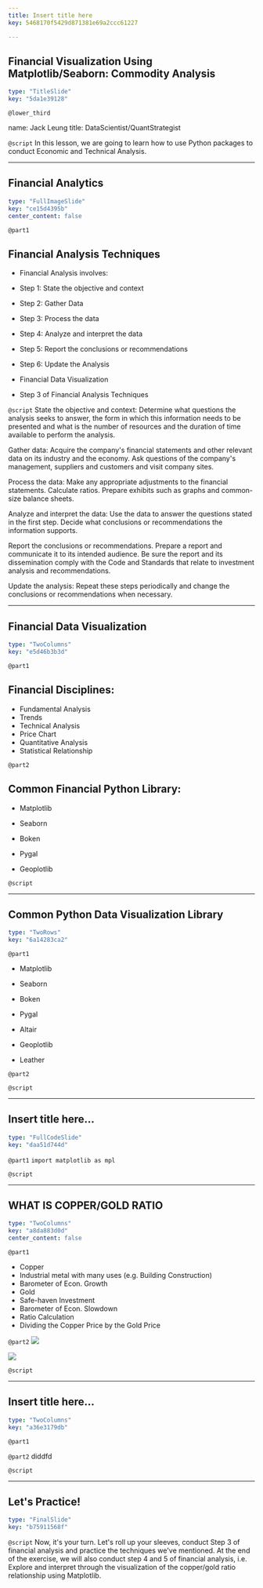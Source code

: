 ```yaml
---
title: Insert title here
key: 5468170f5429d871381e69a2ccc61227

---
```

## Financial Visualization Using Matplotlib/Seaborn: Commodity Analysis

```yaml
type: "TitleSlide"
key: "5da1e39128"
```

`@lower_third`

name: Jack Leung
title: DataScientist/QuantStrategist


`@script`
In this lesson, we are going to learn how to use Python packages to conduct Economic and Technical Analysis.


---
## Financial Analytics

```yaml
type: "FullImageSlide"
key: "ce15d4395b"
center_content: false
```

`@part1`
## Financial Analysis Techniques

- Financial Analysis involves:
 - Step 1: State the objective and context

 - Step 2: Gather Data

 - Step 3: Process the data

 - Step 4: Analyze and interpret the data

 - Step 5: Report the conclusions or recommendations

 - Step 6: Update the Analysis

- Financial Data Visualization
 - Step 3 of Financial Analysis Techniques


`@script`
State the objective and context: Determine what questions the analysis seeks to answer, the form in which this information needs to be presented and what is the number of resources and the duration of time available to perform the analysis.

Gather data: Acquire the company's financial statements and other relevant data on its industry and the economy. Ask questions of the company's management, suppliers and customers and visit company sites.

Process the data: Make any appropriate adjustments to the financial statements. Calculate ratios. Prepare exhibits such as graphs and common-size balance sheets.

Analyze and interpret the data: Use the data to 
answer the questions stated in the first step. Decide what conclusions or recommendations the information supports.

Report the conclusions or recommendations. Prepare a report and communicate it to its intended audience. Be sure the report and its dissemination comply with the Code and Standards that relate to investment analysis and recommendations.

Update the analysis: Repeat these steps periodically and change the conclusions or recommendations when necessary.


---
## Financial Data Visualization

```yaml
type: "TwoColumns"
key: "e5d46b3b3d"
```

`@part1`
## Financial Disciplines:

- Fundamental Analysis
 - Trends 
- Technical Analysis
 - Price Chart
- Quantitative Analysis
 - Statistical Relationship


`@part2`
## Common Financial Python Library:
- Matplotlib
- Seaborn

- Boken

- Pygal

- Geoplotlib


`@script`



---
## Common Python Data Visualization Library 

```yaml
type: "TwoRows"
key: "6a14283ca2"
```

`@part1`
- Matplotlib

- Seaborn

- Boken

- Pygal

- Altair

- Geoplotlib

- Leather


`@part2`



`@script`



---
## Insert title here...

```yaml
type: "FullCodeSlide"
key: "daa51d744d"
```

`@part1`
`import matplotlib as mpl`


`@script`



---
## WHAT IS COPPER/GOLD RATIO

```yaml
type: "TwoColumns"
key: "a8da883d0d"
center_content: false
```

`@part1`
- Copper
 - Industrial metal with many uses (e.g. Building Construction)
 - Barometer of Econ. Growth
- Gold
 - Safe-haven Investment
 - Barometer of Econ. Slowdown 
- Ratio Calculation
 - Dividing the Copper Price by the Gold Price


`@part2`
![](https://a57.foxnews.com/static.foxnews.com/foxnews.com/content/uploads/2018/09/918/516/ea8469a3-goldbars.jpg?ve=1&tl=1)

![](https://fortmyers.floridaweekly.com/wp-content/uploads/images/2018-01-03/25p1.jpg)


`@script`



---
## Insert title here...

```yaml
type: "TwoColumns"
key: "a36e3179db"
```

`@part1`



`@part2`
diddfd


`@script`



---
## Let's Practice!

```yaml
type: "FinalSlide"
key: "b75911568f"
```

`@script`
Now, it's your turn. Let's roll up your sleeves, conduct Step 3 of financial analysis and practice the techniques we've mentioned. At the end of the exercise, we will also conduct step 4 and 5 of financial analysis, i.e. Explore and interpret through the visualization of the copper/gold ratio relationship using Matplotlib.

